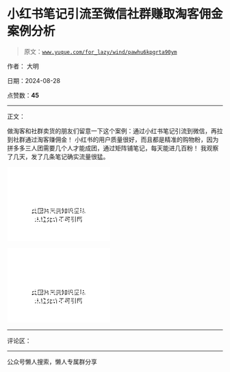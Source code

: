 # 小红书笔记引流至微信社群赚取淘客佣金案例分析

> 原文：[`www.yuque.com/for_lazy/wind/pawhu6kpgrta90ym`](https://www.yuque.com/for_lazy/wind/pawhu6kpgrta90ym)

作者： 大明

日期：2024-08-28

点赞数：**45**

* * *

正文：

做淘客和社群卖货的朋友们留意一下这个案例：通过小红书笔记引流到微信，再拉到社群通过淘客赚佣金！
小红书的用户质量很好，而且都是精准的购物粉，因为拼多多三人团需要几个人才能成团，通过矩阵铺笔记，每天能进几百粉！ 我观察了几天，发了几条笔记确实流量很猛。

![](img/f87e5bd85aed83a1003ba84830ab26d6.png "None")

![](img/baf341c2f5bbcc46762ffd5c1e51f549.png "None")

* * *

评论区：

* * *

公众号懒人搜索，懒人专属群分享